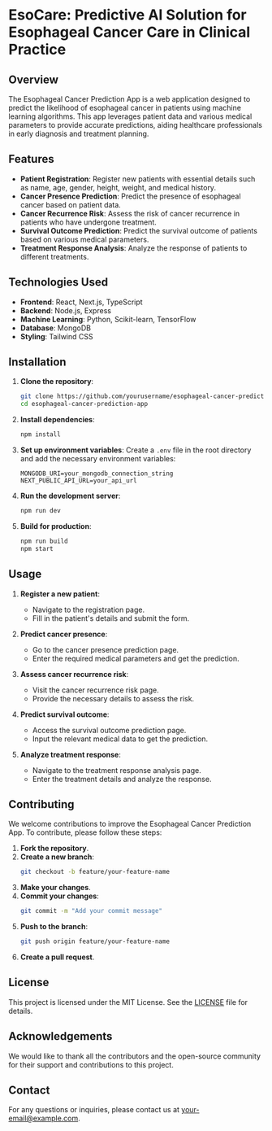 # EsoCare: Predictive AI Solution for Esophageal Cancer Care in Clinical Practice

## Overview

The Esophageal Cancer Prediction App is a web application designed to predict the likelihood of esophageal cancer in patients using machine learning algorithms. This app leverages patient data and various medical parameters to provide accurate predictions, aiding healthcare professionals in early diagnosis and treatment planning.

## Features

-   **Patient Registration**: Register new patients with essential details such as name, age, gender, height, weight, and medical history.
-   **Cancer Presence Prediction**: Predict the presence of esophageal cancer based on patient data.
-   **Cancer Recurrence Risk**: Assess the risk of cancer recurrence in patients who have undergone treatment.
-   **Survival Outcome Prediction**: Predict the survival outcome of patients based on various medical parameters.
-   **Treatment Response Analysis**: Analyze the response of patients to different treatments.

## Technologies Used

-   **Frontend**: React, Next.js, TypeScript
-   **Backend**: Node.js, Express
-   **Machine Learning**: Python, Scikit-learn, TensorFlow
-   **Database**: MongoDB
-   **Styling**: Tailwind CSS

## Installation

1. **Clone the repository**:

    ```bash
    git clone https://github.com/yourusername/esophageal-cancer-prediction-app.git
    cd esophageal-cancer-prediction-app
    ```

2. **Install dependencies**:

    ```bash
    npm install
    ```

3. **Set up environment variables**:
   Create a `.env` file in the root directory and add the necessary environment variables:

    ```env
    MONGODB_URI=your_mongodb_connection_string
    NEXT_PUBLIC_API_URL=your_api_url
    ```

4. **Run the development server**:

    ```bash
    npm run dev
    ```

5. **Build for production**:
    ```bash
    npm run build
    npm start
    ```

## Usage

1. **Register a new patient**:

    - Navigate to the registration page.
    - Fill in the patient's details and submit the form.

2. **Predict cancer presence**:

    - Go to the cancer presence prediction page.
    - Enter the required medical parameters and get the prediction.

3. **Assess cancer recurrence risk**:

    - Visit the cancer recurrence risk page.
    - Provide the necessary details to assess the risk.

4. **Predict survival outcome**:

    - Access the survival outcome prediction page.
    - Input the relevant medical data to get the prediction.

5. **Analyze treatment response**:
    - Navigate to the treatment response analysis page.
    - Enter the treatment details and analyze the response.

## Contributing

We welcome contributions to improve the Esophageal Cancer Prediction App. To contribute, please follow these steps:

1. **Fork the repository**.
2. **Create a new branch**:
    ```bash
    git checkout -b feature/your-feature-name
    ```
3. **Make your changes**.
4. **Commit your changes**:
    ```bash
    git commit -m "Add your commit message"
    ```
5. **Push to the branch**:
    ```bash
    git push origin feature/your-feature-name
    ```
6. **Create a pull request**.

## License

This project is licensed under the MIT License. See the [LICENSE](LICENSE) file for details.

## Acknowledgements

We would like to thank all the contributors and the open-source community for their support and contributions to this project.

## Contact

For any questions or inquiries, please contact us at [your-email@example.com](mailto:your-email@example.com).
